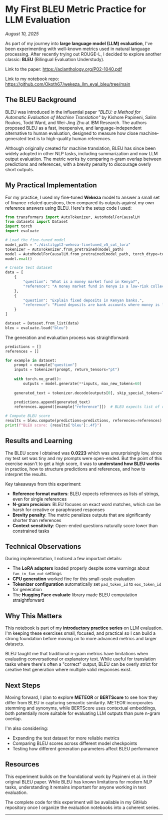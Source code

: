 # My First BLEU Metric Practice for LLM Evaluation

*August 10, 2025*

As part of my journey into **large language model (LLM) evaluation**, I've been experimenting with well-known metrics used in natural language processing. After recently trying out ROUGE-L, I decided to explore another classic: **BLEU** (Bilingual Evaluation Understudy).

Link to the paper: https://aclanthology.org/P02-1040.pdf

Link to my notebook repo: https://github.com/Okoth67/wekeza_llm_eval_bleu/tree/main
## The BLEU Background

BLEU was introduced in the influential paper *"BLEU: a Method for Automatic Evaluation of Machine Translation"* by Kishore Papineni, Salim Roukos, Todd Ward, and Wei-Jing Zhu at IBM Research. The authors proposed BLEU as a fast, inexpensive, and language-independent alternative to human evaluation, designed to measure how close machine-generated text is to high-quality human references.

Although originally created for machine translation, BLEU has since been widely adopted in other NLP tasks, including summarization and now LLM output evaluation. The metric works by comparing n-gram overlap between predictions and references, with a brevity penalty to discourage overly short outputs.

## My Practical Implementation

For my practice, I used my fine-tuned **Wekeza** model to answer a small set of finance-related questions, then compared its outputs against my own reference answers using BLEU. Here's the setup code I used:

```python
from transformers import AutoTokenizer, AutoModelForCausalLM
from datasets import Dataset
import torch
import evaluate

# Load the fine-tuned model
model_path = "./distilgpt2-wekeza-finetuned_v5_cot_lora"
tokenizer = AutoTokenizer.from_pretrained(model_path)
model = AutoModelForCausalLM.from_pretrained(model_path, torch_dtype=torch.float32)
model.eval()

# Create test dataset
data = [
    {
        "question": "What is a money market fund in Kenya?",
        "reference": "A money market fund in Kenya is a low-risk collective investment scheme that invests in short-term debt instruments and offers high liquidity."
    },
    {
        "question": "Explain fixed deposits in Kenyan banks.",
        "reference": "Fixed deposits are bank accounts where money is locked for a set period in exchange for a higher interest rate than regular savings accounts."
    }
]

dataset = Dataset.from_list(data)
bleu = evaluate.load("bleu")
```

The generation and evaluation process was straightforward:

```python
predictions = []
references = []

for example in dataset:
    prompt = example["question"]
    inputs = tokenizer(prompt, return_tensors="pt")
    
    with torch.no_grad():
        outputs = model.generate(**inputs, max_new_tokens=60)
    
    generated_text = tokenizer.decode(outputs[0], skip_special_tokens=True)
    
    predictions.append(generated_text)
    references.append([example["reference"]])  # BLEU expects list of references

# Compute BLEU score
results = bleu.compute(predictions=predictions, references=references)
print(f"BLEU score: {results['bleu']:.4f}")
```

## Results and Learning

The BLEU score I obtained was **0.0223** which was unsurprisingly low, since my test set was tiny and my prompts were open-ended. But the point of this exercise wasn't to get a high score,  it was to **understand how BLEU works** in practice, how to structure predictions and references, and how to interpret the results.

Key takeaways from this experiment:

* **Reference format matters**: BLEU expects references as lists of strings, even for single references
* **N-gram precision**: BLEU focuses on exact word matches, which can be harsh for creative or paraphrased responses
* **Brevity penalty**: The metric penalizes outputs that are significantly shorter than references
* **Context sensitivity**: Open-ended questions naturally score lower than constrained tasks

## Technical Observations

During implementation, I noticed a few important details:

* The **LoRA adapters** loaded properly despite some warnings about `fan_in_fan_out` settings
* **CPU generation** worked fine for this small-scale evaluation
* **Tokenizer configuration** automatically set `pad_token_id` to `eos_token_id` for generation
* The **Hugging Face evaluate** library made BLEU computation straightforward

## Why This Matters

This notebook is part of my **introductory practice series** on LLM evaluation. I'm keeping these exercises small, focused, and practical so I can build a strong foundation before moving on to more advanced metrics and larger datasets.

BLEU taught me that traditional n-gram metrics have limitations when evaluating conversational or explanatory text. While useful for translation tasks where there's often a "correct" output, BLEU can be overly strict for creative text generation where multiple valid responses exist.

## Next Steps

Moving forward, I plan to explore **METEOR** or **BERTScore** to see how they differ from BLEU in capturing semantic similarity. METEOR incorporates stemming and synonyms, while BERTScore uses contextual embeddings, both potentially more suitable for evaluating LLM outputs than pure n-gram overlap.

I'm also considering:
* Expanding the test dataset for more reliable metrics
* Comparing BLEU scores across different model checkpoints
* Testing how different generation parameters affect BLEU performance

## Resources

This experiment builds on the foundational work by Papineni et al. in their original BLEU paper. While BLEU has known limitations for modern NLP tasks, understanding it remains important for anyone working in text evaluation.

The complete code for this experiment will be available in my GitHub repository once I organize the evaluation notebooks into a coherent series.

---
